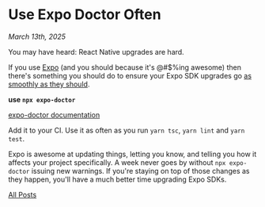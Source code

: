 # Use Expo Doctor Often

_March 13th, 2025_

You may have heard: React Native upgrades are hard.

If you use [Expo][1] (and you should because it's @#$%ing awesome) then there's something you should do to ensure your Expo SDK upgrades go [as smoothly as they should][3].

**use `npx expo-doctor`**

[expo-doctor documentation][4]

Add it to your CI. Use it as often as you run `yarn tsc`, `yarn lint` and `yarn test`.

Expo is awesome at updating things, letting you know, and telling you how it affects your project specifically. A week never goes by without `npx expo-doctor` issuing new warnings. If you're staying on top of those changes as they happen, you'll have a much better time upgrading Expo SDKs.

[1]: https://expo.dev
[3]: https://expo.dev/changelog/2024-11-12-sdk-52#%EF%B8%8F-upgrading-your-app
[4]: https://docs.expo.dev/develop/tools/#expo-doctor

[All Posts](/README.md)
